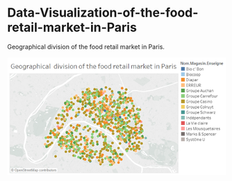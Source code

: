 # Data-Visualization-of-the-food-retail-market-in-Paris
Geographical division of the food retail market in Paris.
<br>
<br>
![Test Image 1](foodretailParis.png)
